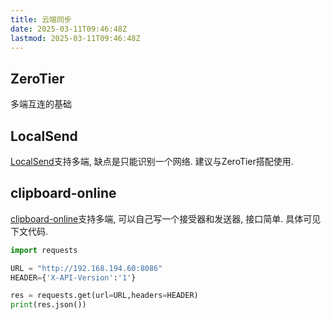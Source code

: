 ```yaml
---
title: 云端同步
date: 2025-03-11T09:46:48Z
lastmod: 2025-03-11T09:46:48Z
---
```


## ZeroTier

多端互连的基础

## LocalSend

[LocalSend](https://localsend.org/)支持多端, 缺点是只能识别一个网络. 建议与ZeroTier搭配使用.

## clipboard-online

[clipboard-online](https://github.com/YanxinTang/clipboard-online)支持多端, 可以自己写一个接受器和发送器, 接口简单. 具体可见下文代码.

```python
import requests

URL = "http://192.168.194.60:8086"
HEADER={'X-API-Version':'1'}

res = requests.get(url=URL,headers=HEADER)
print(res.json())
```

‍
